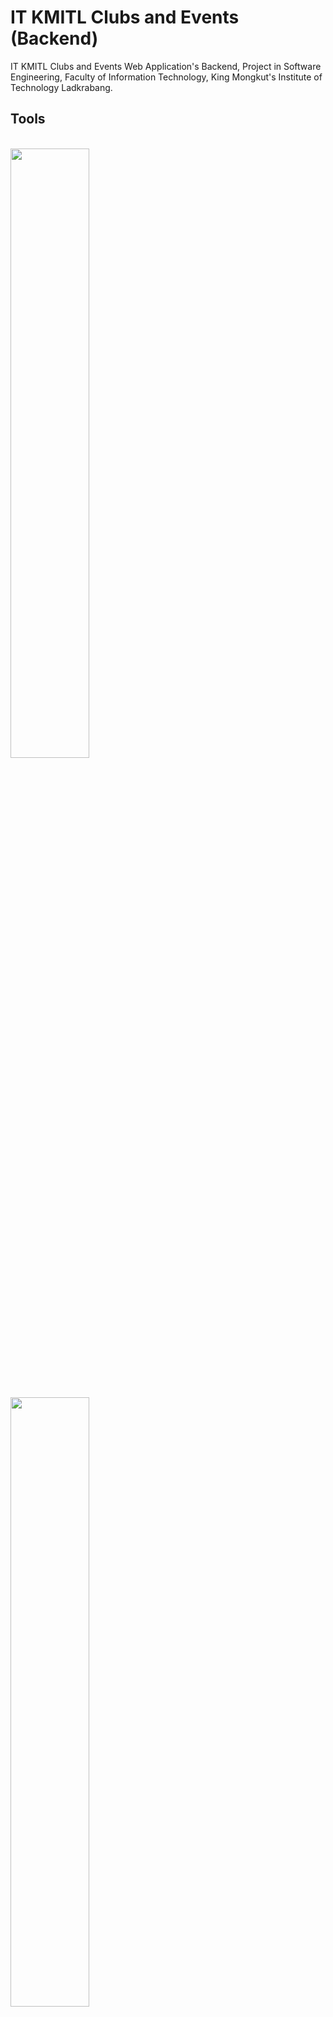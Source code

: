 # IT KMITL Clubs and Events (Backend)
IT KMITL Clubs and Events Web Application's Backend, Project in Software Engineering, Faculty of Information Technology, King Mongkut's Institute of Technology Ladkrabang.

## Tools

<br/>
<a href=https://www.djangoproject.com>
    <img src=https://static.djangoproject.com/img/logos/django-logo-positive.png width=50%>
</a>

<br/><br/>
<a href=https://www.django-rest-framework.org>
    <img src=https://www.django-rest-framework.org/img/logo.png width=50%>
</a>

## API Endpoints
Documentation on API endpoints can be viewed in each markdown file below.

1. [Asset Application](_readme/api/asset.md)

2. [Category Application](_readme/api/category.md)

3. [Community Application](_readme/api/community.md)

4. [Generator Application](_readme/api/generator.md)

5. [Membership Application](_readme/api/membership.md)

6. [Notification Application](_readme/api/notification.md)

7. [User Application](_readme/api/user.md)

## Design Guide
Documentation on designing guides can be viewed in each markdown file below.

1. [Index](_readme/guide/index.md)

2. [Profile Page](_readme/guide/profile-page.md)

3. Community Page

    - [Header](_readme/guide/community/header.md)

    - [Edit Page](_readme/guide/community/edit-page.md)

    - [Announcements Tab](_readme/guide/community/announcements-tab.md)

    - [Albums Tab](_readme/guide/community/albums-tab.md)

    - [Events Tab](_readme/guide/community/events-tab.md)

    - [Comments Tab](_readme/guide/community/comments-tab.md)

    - [Members Tab](_readme/guide/community/members-tab.md)

    - [Requests Tab](_readme/guide/community/requests-tab.md)
    
    - [QR Code Tab](_readme/guide/community/qr-code-tab.md)

    - [Generate Document Menu](_readme/guide/community/generate-document-menu.md)

4. [Invitations Bar](_readme/guide/invitations-bar.md)

5. [Notifications Bar](_readme/guide/notifications-bar.md)

6. [Student Committee Panel](_readme/guide/student-committee-panel.md)

## Team
|<img src="https://scontent.fbkk5-6.fna.fbcdn.net/v/t1.0-9/74798248_2898274603550273_1880388616933343232_n.jpg?_nc_cat=102&ccb=2&_nc_sid=09cbfe&_nc_eui2=AeHPx0bgeH8f2fDt8lxT_71GPuCebHzAXPs-4J5sfMBc-ydBMT9rf9RpxmQTH0NnMcyGOZTy_UHO5yM_e8O4uU75&_nc_ohc=NH9QlFO8HEQAX8vFfVZ&_nc_ht=scontent.fbkk5-6.fna&oh=e264c91aa2893832229c0051d97379b0&oe=5FC640AA" width="150px" height="150px">|<img src="https://scontent.fbkk5-3.fna.fbcdn.net/v/t1.0-9/81999269_3013913458618908_8891176932352196608_o.jpg?_nc_cat=105&ccb=2&_nc_sid=09cbfe&_nc_eui2=AeHnYitQ66f5Z-BbTv_shHR_w8j0RCMRy2jDyPREIxHLaF5Da-LyFqd_G794l9dMU1iHSC_vjQ8O25rIUfhRBR1_&_nc_ohc=HIq4fvQQ43EAX_oyRPT&_nc_ht=scontent.fbkk5-3.fna&oh=a570b21dd2b167acb50ee6523863f681&oe=5FC6D0E0" width="150px" height="150px">|
|:---:|:---:|
|[810Teams](https://github.com/810Teams)|[NaponTunglukmongkol](https://github.com/NaponTunglukmongkol)|
|Teerapat<br/>Kraisrisirikul|Napon<br/>Tunglukmongkol

<br/>

[![forthebadge](https://forthebadge.com/images/badges/made-with-python.svg)](https://forthebadge.com)
[![forthebadge](https://forthebadge.com/images/badges/built-by-developers.svg)](https://forthebadge.com)
[![forthebadge](https://forthebadge.com/images/badges/powered-by-coffee.svg)](https://forthebadge.com)
